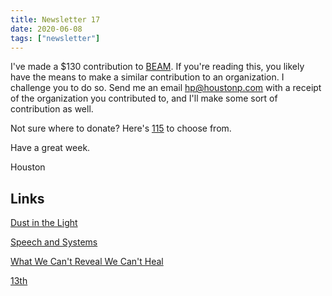 ```yaml
---
title: Newsletter 17
date: 2020-06-08
tags: ["newsletter"]
---
```


I've made a $130 contribution to [BEAM](https://www.beam.community/). If you're reading this, you likely have the means to make a similar contribution to an organization. I challenge you to do so. Send me an email [hp@houstonp.com](mailto:hp@houstonp.com) with a receipt of the organization you contributed to, and I'll make some sort of contribution as well.

Not sure where to donate? Here's [115](https://nymag.com/strategist/article/where-to-donate-for-black-lives-matter.html) to choose from.

Have a great week.

Houston

<!--more-->

## Links

[Dust in the Light](https://stratechery.com/2020/dust-in-the-light/)

[Speech and Systems](https://exponent.fm/episode-186-speech-and-systems/)

[What We Can't Reveal We Can't Heal](https://a16z.com/2020/06/03/what-we-cant-reveal-we-cant-heal-transparency-technology-media/)

[13th](https://www.netflix.com/title/80091741)
